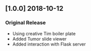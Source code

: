 ## [1.0.0] 2018-10-12
### Original Release
- Using creative Tim boiler plate
- Added Tumor slide viewer
- Added interaction with Flask server
